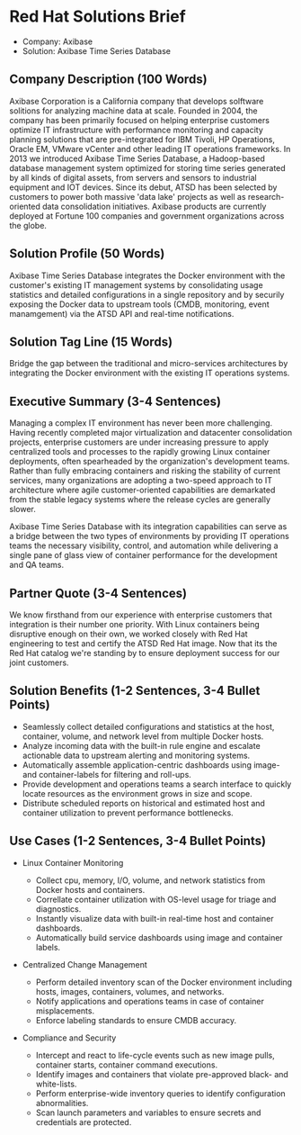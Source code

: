 # Red Hat Solutions Brief

* Company: Axibase
* Solution: Axibase Time Series Database

## Company Description (100 Words)

Axibase Corporation is a California company that develops solftware solitions for analyzing machine data at scale. Founded in 2004, the company has been primarily focused on helping enterprise customers optimize IT infrastructure with performance monitoring and capacity planning solutions that are pre-integrated for IBM Tivoli, HP Operations, Oracle EM, VMware vCenter and other leading IT operations frameworks. In 2013 we introduced Axibase Time Series Database, a Hadoop-based database management system optimized for storing time series generated by all kinds of digital assets, from servers and sensors to industrial equipment and IOT devices. Since its debut, ATSD has been selected by customers to power both massive 'data lake' projects as well as research-oriented data consolidation initiatives. Axibase products are currently deployed at Fortune 100 companies and government organizations across the globe. 

## Solution Profile (50 Words)

Axibase Time Series Database integrates the Docker environment with the customer's existing IT management systems by consolidating usage statistics and detailed configurations in a single repository and by securily exposing the Docker data to upstream tools (CMDB, monitoring, event manamgement) via the ATSD API and real-time notifications.

## Solution Tag Line (15 Words)

Bridge the gap between the traditional and micro-services architectures by integrating the Docker environment with the existing IT operations systems.

## Executive Summary (3-4 Sentences)

Managing a complex IT environment has never been more challenging. Having recently completed major virtualization and datacenter consolidation projects, enterprise customers are under increasing pressure to apply centralized tools and processes to the rapidly growing Linux container deployments, often spearheaded by the organization's development teams. Rather than fully embracing containers and risking the stability of current services, many organizations are adopting a two-speed approach to IT architecture where agile customer-oriented capabilities are demarkated from the stable legacy systems where the release cycles are generally slower.

Axibase Time Series Database with its integration capabilities can serve as a bridge between the two types of environments by providing IT operations teams the necessary visibility, control, and automation while delivering a single pane of glass view of container performance for the development and QA teams.

## Partner Quote (3-4 Sentences)

We know firsthand from our experience with enterprise customers that integration is their number one priority. With Linux containers being disruptive enough on their own, we worked closely with Red Hat engineering to test and certify the ATSD Red Hat image. Now that its the Red Hat catalog we're standing by to ensure deployment success for our joint customers.

## Solution Benefits (1-2 Sentences, 3-4 Bullet Points)

* Seamlessly collect detailed configurations and statistics at the host, container, volume, and network level from multiple Docker hosts.
* Analyze incoming data with the built-in rule engine and escalate actionable data to upstream alerting and monitoring systems.
* Automatically assemble application-centric dashboards using image- and container-labels for filtering and roll-ups.
* Provide development and operations teams a search interface to quickly locate resources as the environment grows in size and scope.
* Distribute scheduled reports on historical and estimated host and container utilization to prevent performance bottlenecks.

## Use Cases (1-2 Sentences, 3-4 Bullet Points)

* Linux Container Monitoring
  - Collect cpu, memory, I/O, volume, and network statistics from Docker hosts and containers.
  - Correllate container utilization with OS-level usage for triage and diagnostics.
  - Instantly visualize data with built-in real-time host and container dashboards.
  - Automatically build service dashboards using image and container labels.

* Centralized Change Management
  - Perform detailed inventory scan of the Docker environment including hosts, images, containers, volumes, and networks.
  - Notify applications and operations teams in case of container misplacements.
  - Enforce labeling standards to ensure CMDB accuracy.

* Compliance and Security
  - Intercept and react to life-cycle events such as new image pulls, container starts, container command executions.
  - Identify images and containers that violate pre-approved black- and white-lists.
  - Perform enterprise-wide inventory queries to identify configuration abnormalities.
  - Scan launch parameters and variables to ensure secrets and credentials are protected.
